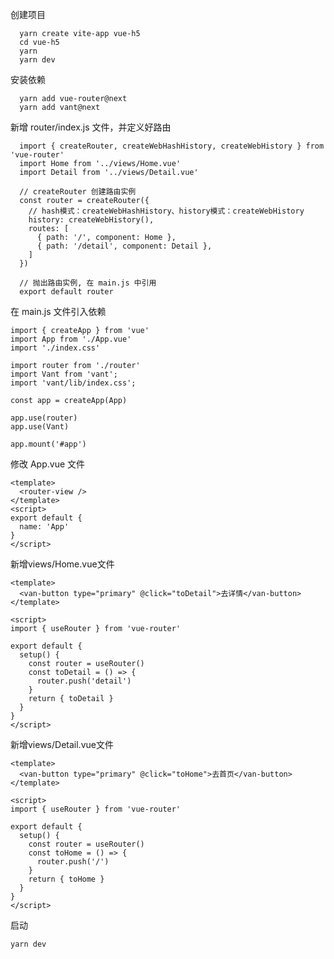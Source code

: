 <!--
 * @Author: 陆伟
 * @Date: 2021-01-22 15:40:32
 * @LastEditTime: 2021-01-24 11:54:02
 * @LastEditors: 陆伟
 * @Description: 
-->
创建项目
```
  yarn create vite-app vue-h5  
  cd vue-h5  
  yarn  
  yarn dev  
```

安装依赖
```
  yarn add vue-router@next
  yarn add vant@next
```

新增 router/index.js 文件，并定义好路由
```
  import { createRouter, createWebHashHistory, createWebHistory } from 'vue-router'
  import Home from '../views/Home.vue'
  import Detail from '../views/Detail.vue'

  // createRouter 创建路由实例
  const router = createRouter({
    // hash模式：createWebHashHistory、history模式：createWebHistory
    history: createWebHistory(),
    routes: [
      { path: '/', component: Home },
      { path: '/detail', component: Detail },
    ]
  })

  // 抛出路由实例, 在 main.js 中引用
  export default router
```
在 main.js 文件引入依赖
```
import { createApp } from 'vue'
import App from './App.vue'
import './index.css'

import router from './router'
import Vant from 'vant';
import 'vant/lib/index.css';

const app = createApp(App)

app.use(router)
app.use(Vant)

app.mount('#app')
```

修改 App.vue 文件
```
<template>
  <router-view />
</template>
<script>
export default {
  name: 'App'
}
</script>
```

新增views/Home.vue文件
```
<template>
  <van-button type="primary" @click="toDetail">去详情</van-button>
</template>

<script>
import { useRouter } from 'vue-router'

export default {
  setup() {
    const router = useRouter()
    const toDetail = () => {
      router.push('detail')
    }
    return { toDetail }
  }
}
</script>
```
新增views/Detail.vue文件
```
<template>
  <van-button type="primary" @click="toHome">去首页</van-button>
</template>

<script>
import { useRouter } from 'vue-router'

export default {
  setup() {
    const router = useRouter()
    const toHome = () => {
      router.push('/')
    }
    return { toHome }
  }
}
</script>
```
启动
```
yarn dev
```




